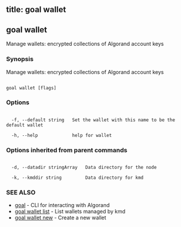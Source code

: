 title: goal wallet
---
## goal wallet



Manage wallets: encrypted collections of Algorand account keys



### Synopsis



Manage wallets: encrypted collections of Algorand account keys



```

goal wallet [flags]

```



### Options



```

  -f, --default string   Set the wallet with this name to be the default wallet

  -h, --help             help for wallet

```



### Options inherited from parent commands



```

  -d, --datadir stringArray   Data directory for the node

  -k, --kmddir string         Data directory for kmd

```



### SEE ALSO



* [goal](../../../goal/goal/)	 - CLI for interacting with Algorand
* [goal wallet list](../list/)	 - List wallets managed by kmd
* [goal wallet new](../new/)	 - Create a new wallet



